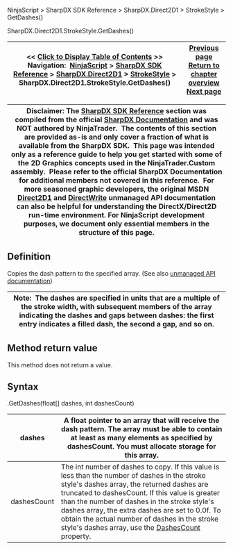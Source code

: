 ﻿
NinjaScript > SharpDX SDK Reference > SharpDX.Direct2D1 > StrokeStyle > GetDashes()

SharpDX.Direct2D1.StrokeStyle.GetDashes()

| << [Click to Display Table of Contents](sharpdx_direct2d1_strokestyle_getdashes.md) >> **Navigation:**     [NinjaScript](ninjascript.md) > [SharpDX SDK Reference](sharpdx_sdk_reference.md) > [SharpDX.Direct2D1](sharpdx_direct2d1.md) > [StrokeStyle](sharpdx_direct2d1_strokestyle.md) > SharpDX.Direct2D1.StrokeStyle.GetDashes() | [Previous page](sharpdx_direct2d1_strokestyle_endcap.md) [Return to chapter overview](sharpdx_direct2d1_strokestyle.md) [Next page](sharpdx_direct2d1_strokestyle_linejoin.md) |
| --- | --- |

| Disclaimer: The [SharpDX SDK Reference](sharpdx_sdk_reference.md) section was compiled from the official [SharpDX Documentation](http://sharpdx.org/) and was NOT authored by NinjaTrader.  The contents of this section are provided as-is and only cover a fraction of what is available from the SharpDX SDK.  This page was intended only as a reference guide to help you get started with some of the 2D Graphics concepts used in the NinjaTrader.Custom assembly.  Please refer to the official SharpDX Documentation for additional members not covered in this reference.  For more seasoned graphic developers, the original MSDN [Direct2D1](https://msdn.microsoft.com/en-us/library/windows/desktop/dd370990.aspx) and [DirectWrite](https://msdn.microsoft.com/en-us/library/windows/desktop/dd368038.aspx) unmanaged API documentation can also be helpful for understanding the DirectX/Direct2D run-time environment. For NinjaScript development purposes, we document only essential members in the structure of this page. |
| --- |

## Definition
Copies the dash pattern to the specified array. 
(See also [unmanaged API documentation](https://msdn.microsoft.com/en-us/library/dd372230.aspx))
 

| Note:  The dashes are specified in units that are a multiple of the stroke width, with subsequent members of the array indicating the dashes and gaps between dashes: the first entry indicates a filled dash, the second a gap, and so on. |
| --- |

## Method return value
This method does not return a value.
 
## Syntax
<StrokeStyle>.GetDashes(float[] dashes, int dashesCount)
 

| dashes | A float pointer to an array that will receive the dash pattern. The array must be able to contain at least as many elements as specified by dashesCount. You must allocate storage for this array. |
| --- | --- |
| dashesCount | The int number of dashes to copy. If this value is less than the number of dashes in the stroke style's dashes array, the returned dashes are truncated to dashesCount. If this value is greater than the number of dashes in the stroke style's dashes array, the extra dashes are set to 0.0f. To obtain the actual number of dashes in the stroke style's dashes array, use the [DashesCount](sharpdx_direct2d1_strokestyle_dashescount.md) property. |

